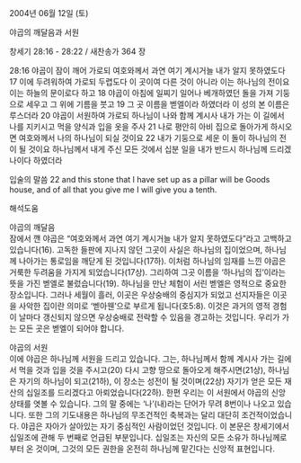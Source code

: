2004년 06월 12일 (토)

야곱의 깨달음과 서원



창세기 28:16 - 28:22 / 새찬송가 364 장


28:16 야곱이 잠이 깨어 가로되 여호와께서 과연 여기 계시거늘 내가 알지 못하였도다 
17 이에 두려워하여 가로되 두렵도다 이 곳이여 다른 것이 아니라 이는 하나님의 전이요 이는 하늘의 문이로다 하고 
18 야곱이 아침에 일찌기 일어나 베개하였던 돌을 가져 기둥으로 세우고 그 위에 기름을 붓고 
19 그 곳 이름을 벧엘이라 하였더라 이 성의 본 이름은 루스더라 
20 야곱이 서원하여 가로되 하나님이 나와 함께 계시사 내가 가는 이 길에서 나를 지키시고 먹을 양식과 입을 옷을 주사 
21 나로 평안히 아비 집으로 돌아가게 하시오면 여호와께서 나의 하나님이 되실 것이요 
22 내가 기둥으로 세운 이 돌이 하나님의 전이 될 것이요 하나님께서 내게 주신 모든 것에서 십분 일을 내가 반드시 하나님께 드리겠나이다 하였더라 

입술의 말씀 
22 and this stone that I have set up as a pillar will be Goods house, and of all that you give me I will give you a tenth.

해석도움





야곱의 깨달음  
잠에서 깬 야곱은 “여호와께서 과연 여기 계시거늘 내가 알지 못하였도다”라고 고백하고 있습니다(16). 고독한 들판에 지나지 않던 그곳이 사실은 하나님의 집이었으며, 하나님께 나아가는 통로임을 깨닫게 된 것입니다(17하). 이처럼 하나님의 임재를 느낀 야곱은 거룩한 두려움을 가지게 되었습니다(17상). 그리하여 그곳 이름을 ‘하나님의 집’이라는 뜻을 가진 벧엘로 불렀습니다(19). 하나님을 만난 체험이 서린 벧엘은 영적으로 중요한 장소입니다. 그러나 세월이 흘러, 이곳은 우상숭배의 중심지가 되었고 선지자들은 이곳을 사악한 집이란 의미로 ‘벧아웬’으로 부르게 됩니다(호5:8). 이것은 과거의 영적 경험이 날마다 갱신되지 않으면 우상숭배로 전락할 수 있음을 경고하는 것입니다. 우리가 가는 모든 곳은 벧엘이 되어야 합니다.   

야곱의 서원  
이에 야곱은 하나님께 서원을 드리고 있습니다. 그는, 하나님께서 함께 계시사 가는 길에서 먹을 것과 입을 것을 주시고(20) 다시 고향 땅으로 돌아오게 해주시면(21상), 하나님은 자기의 하나님이 되고(21하), 이 장소는 성전이 될 것이며(22상) 자기가 얻은 모든 재산의 십일조를 드리겠다고 아뢰었습니다(22하). 한편 우리는 이 서원에서 야곱의 신앙상태를 엿볼 수 있습니다. 그의 말 중에는 ‘나’(내)라는 단어가 무려 8번이나 나오고 있습니다. 또한 그의 기도내용은 하나님의 무조건적인 축복과는 달리 대단히 조건적이었습니다. 야곱은 자아가 살아있는 자기 중심적인 사람이었던 것입니다. 이 본문은 창세기에서 십일조에 관해 두 번째로 언급된 부분입니다. 십일조는 자신의 모든 소유가 하나님께로부터 온 것이며, 그것의 모든 권한을 온전히 하나님께 맡긴다는 신앙적 표현입니다.